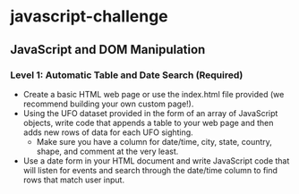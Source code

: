 # javascript-challenge
## JavaScript and DOM Manipulation

### Level 1: Automatic Table and Date Search (Required)
- Create a basic HTML web page or use the index.html file provided (we recommend building your own custom page!).
- Using the UFO dataset provided in the form of an array of JavaScript objects, write code that appends a table to your web page and then adds new rows of data for each UFO sighting.
  - Make sure you have a column for date/time, city, state, country, shape, and comment at the very least.
- Use a date form in your HTML document and write JavaScript code that will listen for events and search through the date/time column to find rows that match user input.
